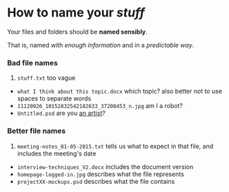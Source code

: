 # How to name your *stuff*

Your files and folders should be **named sensibly**. 

That is, named with *enough information* and in a *predictable way*.     
  
### Bad file names

1. `stuff.txt` too vague
* `what I think about this topic.docx` which topic? also better not to use spaces to separate words
* `11120926_10152832542182633_37200453_n.jpg` am I a robot?
* `Untitled.psd` are you [an artist](http://en.wikipedia.org/wiki/Untitled)?

### Better file names
 
1. `meeting-notes_01-05-2015.txt` tells us what to expect in that file, and includes the meeting's date
* `interview-techniques_V2.docx` includes the document version
* `homepage-logged-in.jpg` describes what the file represents
* `projectXX-mockups.psd` describes what the file contains



<!--- [ ] folder naming convention-->